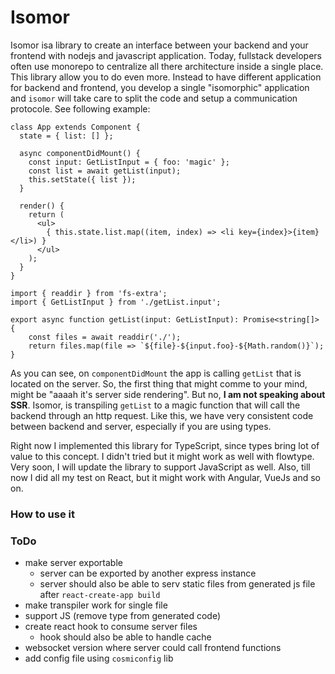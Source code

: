 
# Isomor

Isomor isa library to create an interface between your backend and your frontend with nodejs and javascript application. Today, fullstack developers often use monorepo to centralize all there architecture inside a single place. This library allow you to do even more. Instead to have different application for backend and frontend, you develop a single "isomorphic" application and `isomor` will take care to split the code and setup a communication protocole. See following example:

```
class App extends Component {
  state = { list: [] };

  async componentDidMount() {
    const input: GetListInput = { foo: 'magic' };
    const list = await getList(input);
    this.setState({ list });
  }

  render() {
    return (
      <ul>
        { this.state.list.map((item, index) => <li key={index}>{item}</li>) }
      </ul>
    );
  }
}
```

```
import { readdir } from 'fs-extra';
import { GetListInput } from './getList.input';

export async function getList(input: GetListInput): Promise<string[]> {
    const files = await readdir('./');
    return files.map(file => `${file}-${input.foo}-${Math.random()}`);
}
```

As you can see, on `componentDidMount` the app is calling `getList` that is located on the server. So, the first thing that might comme to your mind, might be "aaaah it's server side rendering". But no, **I am not speaking about SSR**. Isomor, is transpiling `getList` to a magic function that will call the backend through an http request. Like this, we have very consistent code between backend and server, especially if you are using types.

Right now I implemented this library for TypeScript, since types bring lot of value to this concept. I didn't tried but it might work as well with flowtype. Very soon, I will update the library to support JavaScript as well. Also, till now I did all my test on React, but it might work with Angular, VueJs and so on.

### How to use it



### ToDo

- make server exportable
    - server can be exported by another express instance
    - server should also be able to serv static files from generated js file after `react-create-app build`
- make transpiler work for single file
- support JS (remove type from generated code)
- create react hook to consume server files
    - hook should also be able to handle cache
- websocket version where server could call frontend functions
- add config file using `cosmiconfig` lib
